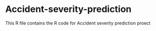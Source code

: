 # Accident-severity-prediction

This R file contains the R code for Accident severity prediction proect 
